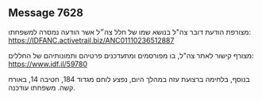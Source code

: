 ## Message 7628

מצורפת הודעת דובר צה"ל בנושא שמו של חלל צה״ל אשר הודעה נמסרה למשפחתו: https://IDFANC.activetrail.biz/ANC01110236512887

מצורף קישור לאתר צה"ל, בו מפורסמים ומתעדכנים פרטיהם ותמונותיהם של החללים: https://www.idf.il/59780

בנוסף, בלחימה ברצועת עזה במהלך היום, נפצע לוחם מגדוד 184, חטיבה 14, באורח קשה.
משפחתו עודכנה.

